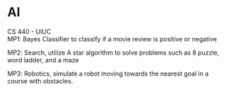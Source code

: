 # AI

CS 440 - UIUC  
MP1: Bayes Classifier to classify if a movie review is positive or negative

MP2: Search, utilize A star algorithm to solve problems such as 8 puzzle, word ladder, and a maze

MP3: Robotics, simulate a robot moving towards the nearest goal in a course with obstacles. 
